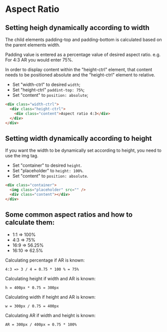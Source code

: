 # Aspect Ratio

## Setting heigh dynamically according to width

The child elements padding-top and padding-bottom is calculated based on the parent elements width.

Padding value is entered as a percentage value of desired aspect ratio. e.g. For 4:3 AR you would enter 75%.

In order to display content within the "height-ctrl" element, that content needs to be positioned absolute and the "height-ctrl" element to relative.

- Set "width-ctrl" to desired `width`;
- Set "height-ctrl" `paddint-top: 75%`;
- Set "content" to `position: absolute`;

```html
<div class="width-ctrl">
  <div class="height-ctrl">
    <div class="content">Aspect ratio 4:3</div>
  </div>
</div>
```

## Setting width dynamically according to height

If you want the width to be dynamically set according to height, you need to use the img tag.

- Set "container" to desired `height`.
- Set "placeholder" to `height: 100%`.
- Set "content" to `position: absolute`.

```html
<div class="container">
  <img class="placeholder" src="" />
  <div class="content"></div>
</div>
```

## Some common aspect ratios and how to calculate them:

- 1:1 => 100%
- 4:3 => 75%
- 16:9 => 56.25%
- 16:10 => 62.5%

Calculating percentage if AR is known:

```
4:3 => 3 / 4 = 0.75 * 100 % = 75%
```

Calculating height if width and AR is known:

```
h = 400px * 0.75 = 300px
```

Calculating width if height and AR is known:

```
w = 300px / 0.75 = 400px
```

Calculating AR if width and height is known:

```
AR = 300px / 400px = 0.75 * 100%
```
